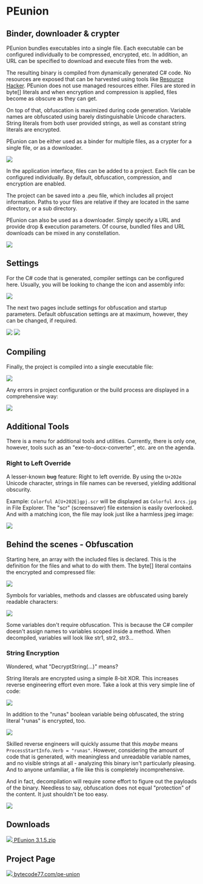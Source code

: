 # PEunion

## Binder, downloader & crypter

PEunion bundles executables into a single file. Each executable can be configured individually to be compressed, encrypted, etc. In addition, an URL can be specified to download and execute files from the web.

The resulting binary is compiled from dynamically generated C# code. No resources are exposed that can be harvested using tools like [Resource Hacker](http://www.angusj.com/resourcehacker/). PEunion does not use managed resources either. Files are stored in byte[] literals and when encryption and compression is applied, files become as obscure as they can get.

On top of that, obfuscation is maximized during code generation. Variable names are obfuscated using barely distinguishable Unicode characters. String literals from both user provided strings, as well as constant string literals are encrypted.

PEunion can be either used as a binder for multiple files, as a crypter for a single file, or as a downloader.

![](https://bytecode77.com/images/pages/pe-union/001.png)

In the application interface, files can be added to a project. Each file can be configured individually. By default, obfuscation, compression, and encryption are enabled.

The project can be saved into a .peu file, which includes all project information. Paths to your files are relative if they are located in the same directory, or a sub directory.

PEunion can also be used as a downloader. Simply specify a URL and provide drop & execution parameters. Of course, bundled files and URL downloads can be mixed in any constellation.

![](https://bytecode77.com/images/pages/pe-union/002.png)

## Settings

For the C# code that is generated, compiler settings can be configured here. Usually, you will be looking to change the icon and assembly info:

![](https://bytecode77.com/images/pages/pe-union/003.png)

The next two pages include settings for obfuscation and startup parameters. Default obfuscation settings are at maximum, however, they can be changed, if required.

![](https://bytecode77.com/images/pages/pe-union/004.png)
![](https://bytecode77.com/images/pages/pe-union/005.png)

## Compiling

Finally, the project is compiled into a single executable file:

![](https://bytecode77.com/images/pages/pe-union/006.png)

Any errors in project configuration or the build process are displayed in a comprehensive way:

![](https://bytecode77.com/images/pages/pe-union/007.png)

## Additional Tools

There is a menu for additional tools and utilities. Currently, there is only one, however, tools such as an "exe-to-docx-converter", etc. are on the agenda.

### Right to Left Override

A lesser-known ~~bug~~ feature: Right to left override. By using the `U+202e` Unicode character, strings in file names can be reversed, yielding additional obscurity.

Example: `Colorful A[U+202E]gpj.scr` will be displayed as `Colorful Arcs.jpg` in File Explorer. The "scr" (screensaver) file extension is easily overlooked. And with a matching icon, the file may look just like a harmless jpeg image:

![](https://bytecode77.com/images/pages/pe-union/008.png)

## Behind the scenes - Obfuscation

Starting here, an array with the included files is declared. This is the definition for the files and what to do with them. The byte[] literal contains the encrypted and compressed file:

![](https://bytecode77.com/images/pages/pe-union/code1.png)

Symbols for variables, methods and classes are obfuscated using barely readable characters:

![](https://bytecode77.com/images/pages/pe-union/code2.gif)

Some variables don't require obfuscation. This is because the C# compiler doesn't assign names to variables scoped inside a method. When decompiled, variables will look like str1, str2, str3...

### String Encryption

Wondered, what "DecryptString(...)" means?

String literals are encrypted using a simple 8-bit XOR. This increases reverse engineering effort even more. Take a look at this very simple line of code:

![](https://bytecode77.com/images/pages/pe-union/code3.png)

In addition to the "runas" boolean variable being obfuscated, the string literal "runas" is encrypted, too.

![](https://bytecode77.com/images/pages/pe-union/code4.png)

Skilled reverse engineers will quickly assume that this *maybe* means `ProcessStartInfo.Verb = "runas"`. However, considering the amount of code that is generated, with meaningless and unreadable variable names, and no visible strings at all - analyzing this binary isn't particularly pleasing. And to anyone unfamiliar, a file like this is completely incomprehensive.

And in fact, decompilation will require *some* effort to figure out the payloads of the binary. Needless to say, obfuscation does not equal "protection" of the content. It just shouldn't be too easy.

![](https://bytecode77.com/images/pages/pe-union/code5.png)

## Downloads

[![](http://bytecode77.com/public/fileicons/zip.png) PEunion 3.1.5.zip](https://bytecode77.com/downloads/PEunion%203.1.5.zip)

## Project Page

[![](https://bytecode77.com/public/favicon16.png) bytecode77.com/pe-union](https://bytecode77.com/pe-union)